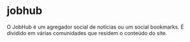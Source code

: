 # jobhub
O JobHub é um agregador social de notícias ou um social bookmarks. É dividido em várias comunidades que residem o conteúdo do site.

